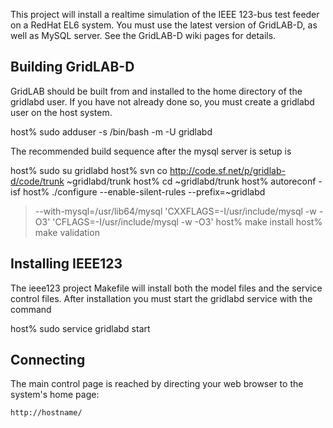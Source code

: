 This project will install a realtime simulation of the IEEE 123-bus test feeder 
on a RedHat EL6 system.  You must use the latest version of GridLAB-D, as 
well as MySQL server.  See the GridLAB-D wiki pages for details.

Building GridLAB-D
------------------
GridLAB should be built from and installed to the home directory of the gridlabd
user. If you have not already done so, you must create a gridlabd user on the
host system.

  host% sudo adduser -s /bin/bash -m -U gridlabd

The recommended build sequence after the mysql server is setup is

  host% sudo su gridlabd
  host% svn co http://code.sf.net/p/gridlab-d/code/trunk ~gridlabd/trunk
  host% cd ~gridlabd/trunk
  host% autoreconf -isf
  host% ./configure --enable-silent-rules --prefix=~gridlabd 
  > --with-mysql=/usr/lib64/mysql 'CXXFLAGS=-I/usr/include/mysql -w -O3'
  > 'CFLAGS=-I/usr/include/mysql -w -O3'
  host% make install
  host% make validation

Installing IEEE123
------------------
The ieee123 project Makefile will install both the model files and the service
control files.  After installation you must start the gridlabd service with the
command

  host% sudo service gridlabd start
  
Connecting
----------

The main control page is reached by directing your web browser to the system's
home page:

    http://hostname/

